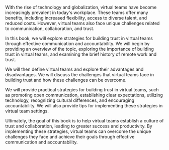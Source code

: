 
With the rise of technology and globalization, virtual teams have become increasingly prevalent in today's workplace. These teams offer many benefits, including increased flexibility, access to diverse talent, and reduced costs. However, virtual teams also face unique challenges related to communication, collaboration, and trust.

In this book, we will explore strategies for building trust in virtual teams through effective communication and accountability. We will begin by providing an overview of the topic, exploring the importance of building trust in virtual teams, and examining the brief history of remote work and trust.

We will then define virtual teams and explore their advantages and disadvantages. We will discuss the challenges that virtual teams face in building trust and how these challenges can be overcome.

We will provide practical strategies for building trust in virtual teams, such as promoting open communication, establishing clear expectations, utilizing technology, recognizing cultural differences, and encouraging accountability. We will also provide tips for implementing these strategies in virtual team settings.

Ultimately, the goal of this book is to help virtual teams establish a culture of trust and collaboration, leading to greater success and productivity. By implementing these strategies, virtual teams can overcome the unique challenges they face and achieve their goals through effective communication and accountability.
